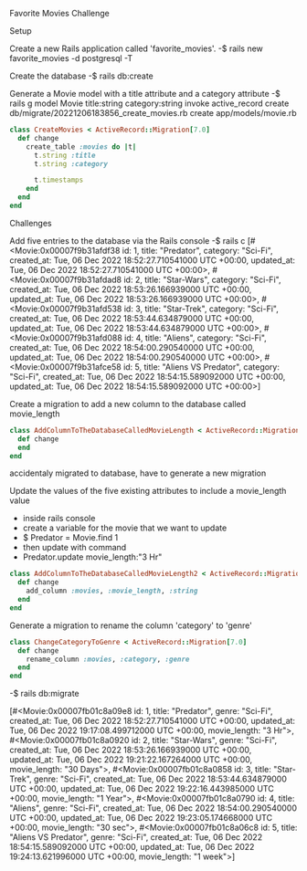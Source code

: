 Favorite Movies Challenge

Setup

Create a new Rails application called 'favorite_movies'.
-$ rails new favorite_movies -d postgresql -T

Create the database
-$ rails db:create

Generate a Movie model with a title attribute and a category attribute
-$ rails g model Movie title:string category:string
invoke active_record
create db/migrate/20221206183856_create_movies.rb
create app/models/movie.rb

```ruby
class CreateMovies < ActiveRecord::Migration[7.0]
  def change
    create_table :movies do |t|
      t.string :title
      t.string :category

      t.timestamps
    end
  end
end

```

Challenges

Add five entries to the database via the Rails console
-$ rails c
[#<Movie:0x00007f9b31afdf38
id: 1,
title: "Predator",
category: "Sci-Fi",
created_at: Tue, 06 Dec 2022 18:52:27.710541000 UTC +00:00,
updated_at: Tue, 06 Dec 2022 18:52:27.710541000 UTC +00:00>,
#<Movie:0x00007f9b31afdad8
id: 2,
title: "Star-Wars",
category: "Sci-Fi",
created_at: Tue, 06 Dec 2022 18:53:26.166939000 UTC +00:00,
updated_at: Tue, 06 Dec 2022 18:53:26.166939000 UTC +00:00>,
#<Movie:0x00007f9b31afd538
id: 3,
title: "Star-Trek",
category: "Sci-Fi",
created_at: Tue, 06 Dec 2022 18:53:44.634879000 UTC +00:00,
updated_at: Tue, 06 Dec 2022 18:53:44.634879000 UTC +00:00>,
#<Movie:0x00007f9b31afd088
id: 4,
title: "Aliens",
category: "Sci-Fi",
created_at: Tue, 06 Dec 2022 18:54:00.290540000 UTC +00:00,
updated_at: Tue, 06 Dec 2022 18:54:00.290540000 UTC +00:00>,
#<Movie:0x00007f9b31afce58
id: 5,
title: "Aliens VS Predator",
category: "Sci-Fi",
created_at: Tue, 06 Dec 2022 18:54:15.589092000 UTC +00:00,
updated_at: Tue, 06 Dec 2022 18:54:15.589092000 UTC +00:00>]

Create a migration to add a new column to the database called movie_length

```ruby
class AddColumnToTheDatabaseCalledMovieLength < ActiveRecord::Migration[7.0]
  def change
  end
end

```

accidentaly migrated to database, have to generate a new migration

Update the values of the five existing attributes to include a movie_length value

- inside rails console
- create a variable for the movie that we want to update
- $ Predator = Movie.find 1
- then update with command
- Predator.update movie_length:"3 Hr"

```ruby
class AddColumnToTheDatabaseCalledMovieLength2 < ActiveRecord::Migration[7.0]
  def change
    add_column :movies, :movie_length, :string
  end
end
```

Generate a migration to rename the column 'category' to 'genre'

```ruby
class ChangeCategoryToGenre < ActiveRecord::Migration[7.0]
  def change
    rename_column :movies, :category, :genre
  end
end
```

-$ rails db:migrate

[#<Movie:0x00007fb01c8a09e8
 id: 1,
 title: "Predator",
 genre: "Sci-Fi",
 created_at: Tue, 06 Dec 2022 18:52:27.710541000 UTC +00:00,
updated_at: Tue, 06 Dec 2022 19:17:08.499712000 UTC +00:00,
movie_length: "3 Hr">,
 #<Movie:0x00007fb01c8a0920
 id: 2,
 title: "Star-Wars",
 genre: "Sci-Fi",
 created_at: Tue, 06 Dec 2022 18:53:26.166939000 UTC +00:00,
updated_at: Tue, 06 Dec 2022 19:21:22.167264000 UTC +00:00,
movie_length: "30 Days">,
#<Movie:0x00007fb01c8a0858
id: 3,
title: "Star-Trek",
genre: "Sci-Fi",
created_at: Tue, 06 Dec 2022 18:53:44.634879000 UTC +00:00,
updated_at: Tue, 06 Dec 2022 19:22:16.443985000 UTC +00:00,
movie_length: "1 Year">,
#<Movie:0x00007fb01c8a0790
id: 4,
title: "Aliens",
genre: "Sci-Fi",
created_at: Tue, 06 Dec 2022 18:54:00.290540000 UTC +00:00,
updated_at: Tue, 06 Dec 2022 19:23:05.174668000 UTC +00:00,
movie_length: "30 sec">,
#<Movie:0x00007fb01c8a06c8
id: 5,
title: "Aliens VS Predator",
genre: "Sci-Fi",
created_at: Tue, 06 Dec 2022 18:54:15.589092000 UTC +00:00,
updated_at: Tue, 06 Dec 2022 19:24:13.621996000 UTC +00:00,
movie_length: "1 week">]
